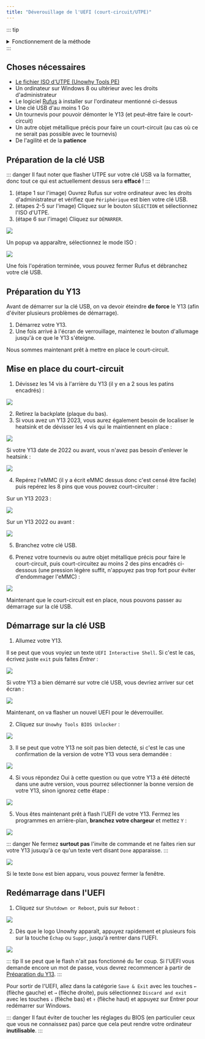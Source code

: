 ```yaml
---
title: "Déverouillage de l'UEFI (court-circuit/UTPE)"
---
```


::: tip
<details>
<summary>Fonctionnement de la méthode</summary>

Quand vous allumez votre Y13, l'UEFI va lister tous les périphériques à partir desquels il peut démarrer et va placer l'eMMC (stockage interne du Y13, là où il y a Windows) en premier dans l'ordre de démarrage. Si on démarre le Y13 avec une clé USB branchée, c'est sur l'eMMC que le Y13 va démarrer par défaut.

Il faut donc faire en sorte que l'eMMC ne soit pas détectée par l'UEFI. Jusqu'à il y a quelque mois, la seule solution était d'arracher l'eMMC et de mettre un SSD vide dans le Y13, ce qui permettait d'améliorer au passage le stockage, mais c'était une opération risquée.

Heureusement, STY1001 a trouvé qu'il est possible de court-circuiter 2 pins d'une certaine partie de l'eMMC (les pins DATAx) pour ne pas que cette dernière soit détectée.

Grâce à cette méthode, le Y13 démarrera donc sur votre clé USB, et quand vous arrêterez le court-circuit, l'eMMC sera détectée à nouveau.
</details>
:::

## Choses nécessaires

- [Le fichier ISO d'UTPE (Unowhy Tools PE)](https://sty1001.com/unowhy-tools-pe/)
- Un ordinateur sur Windows 8 ou ultérieur avec les droits d'administrateur
- Le logiciel [Rufus](https://rufus.ie/) à installer sur l'ordinateur mentionné ci-dessus
- Une clé USB d'au moins 1 Go
- Un tournevis pour pouvoir démonter le Y13 (et peut-être faire le court-circuit)
- Un autre objet métallique précis pour faire un court-circuit (au cas où ce ne serait pas possible avec le tournevis)
- De l'agilité et de la **patience**

## Préparation de la clé USB

::: danger
Il faut noter que flasher UTPE sur votre clé USB va la formatter, donc tout ce qui est actuellement dessus sera **effacé** !
:::

1. (étape 1 sur l'image) Ouvrez Rufus sur votre ordinateur avec les droits d'administrateur et vérifiez que `Périphérique` est bien votre clé USB.
2. (étapes 2-5 sur l'image) Cliquez sur le bouton `SÉLECTION` et sélectionnez l'ISO d'UTPE.
3. (étape 6 sur l'image) Cliquez sur `DÉMARRER`.

![](/assets/images/utpe/rufus.png)

Un popup va apparaître, sélectionnez le mode ISO :

![](/assets/images/utpe/flash_mode.png)

Une fois l'opération terminée, vous pouvez fermer Rufus et débranchez votre clé USB.

## Préparation du Y13

Avant de démarrer sur la clé USB, on va devoir éteindre **de force** le Y13 (afin d'éviter plusieurs problèmes de démarrage).

1. Démarrez votre Y13.
2. Une fois arrivé à l'écran de verrouillage, maintenez le bouton d'allumage jusqu'à ce que le Y13 s'éteigne.

Nous sommes maintenant prêt à mettre en place le court-circuit.

## Mise en place du court-circuit

1. Dévissez les 14 vis à l'arrière du Y13 (il y en a 2 sous les patins encadrés) :

![](/assets/images/short-circuit/chassis-screws.png)

2. Retirez la backplate (plaque du bas).
3. Si vous avez un Y13 2023, vous aurez également besoin de localiser le heatsink et de dévisser les 4 vis qui le maintiennent en place :

![](/assets/images/short-circuit/2023-heatsink.png)

Si votre Y13 date de 2022 ou avant, vous n'avez pas besoin d'enlever le heatsink :

![](/assets/images/short-circuit/heatsink.png)

4. Repérez l'eMMC (il y a écrit eMMC dessus donc c'est censé être facile) puis repérez les 8 pins que vous pouvez court-circuiter :

Sur un Y13 2023 :

![](/assets/images/short-circuit/2023-emmc.png)

Sur un Y13 2022 ou avant :

![](/assets/images/short-circuit/emmc.png)

5. Branchez votre clé USB.

6. Prenez votre tournevis ou autre objet métallique précis pour faire le court-circuit, puis court-circuitez au moins 2 des pins encadrés ci-dessous (une pression légère suffit, n'appuyez pas trop fort pour éviter d'endommager l'eMMC) :

![](/assets/images/short-circuit/short-circuit.png)

Maintenant que le court-circuit est en place, nous pouvons passer au démarrage sur la clé USB.

## Démarrage sur la clé USB

1. Allumez votre Y13.

Il se peut que vous voyiez un texte `UEFI Interactive Shell`. Si c'est le cas, écrivez juste `exit` puis faites *Entrer* :

![](/assets/images/short-circuit/uefi_shell.png)

Si votre Y13 a bien démarré sur votre clé USB, vous devriez arriver sur cet écran :

![](/assets/images/utpe/home.png)

Maintenant, on va flasher un nouvel UEFI pour le déverrouiller. 

2. Cliquez sur `Unowhy Tools BIOS Unlocker` :

![](/assets/images/utpe/bios-unlocker.png)

3. Il se peut que votre Y13 ne soit pas bien detecté, si c'est le cas une confirmation de la version de votre Y13 vous sera demandée :

![](/assets/images/bios-unlocker/unsure.png)

4. Si vous répondez Oui à cette question ou que votre Y13 a été détecté dans une autre version, vous pourrez sélectionner la bonne version de votre Y13, sinon ignorez cette étape :

![](/assets/images/bios-unlocker/version-selection.png)

5. Vous êtes maintenant prêt à flash l'UEFI de votre Y13. Fermez les programmes en arrière-plan, **branchez votre chargeur** et mettez `Y` :

![](/assets/images/bios-unlocker/ready.png)

::: danger
Ne fermez **surtout pas** l'invite de commande et ne faites rien sur votre Y13 jusuqu'à ce qu'un texte vert disant `Done` apparaisse.
:::

![](/assets/images/bios-unlocker/done.png)

Si le texte `Done` est bien apparu, vous pouvez fermer la fenêtre.

## Redémarrage dans l'UEFI

1. Cliquez sur `Shutdown or Reboot`, puis sur `Reboot` :

![](/assets/images/utpe/reboot.png)

2. Dès que le logo Unowhy apparaît, appuyez rapidement et plusieurs fois sur la touche `Échap` ou `Suppr`, jusqu'à rentrer dans l'UEFI.

![](/assets/images/splash-image.png)

::: tip
Il se peut que le flash n'ait pas fonctionné du 1er coup. Si l'UEFI vous demande encore un mot de passe, vous devrez recommencer à partir de [Préparation du Y13](/short-circuit/#preparation-du-y13).
:::

Pour sortir de l'UEFI, allez dans la catégorie `Save & Exit` avec les touches `←` (flèche gauche) et `→` (flèche droite), puis sélectionnez `Discard and exit` avec les touches `↓` (flèche bas) et `↑` (flèche haut) et appuyez sur Entrer pour redémarrer sur Windows.

::: danger
Il faut éviter de toucher les réglages du BIOS (en particulier ceux que vous ne connaissez pas) parce que cela peut rendre votre ordinateur **inutilisable**.
:::